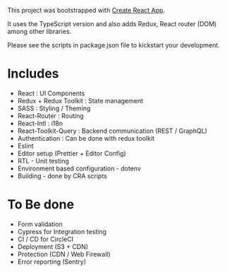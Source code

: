 This project was bootstrapped with [Create React App](https://github.com/facebookincubator/create-react-app).

It uses the TypeScript version and also adds Redux, React router (DOM) among other libraries.

Please see the scripts in package.json file to kickstart your development.

# Includes

- React : UI Components
- Redux + Redux Toolkit : State management
- SASS : Styling / Theming
- React-Router : Routing
- React-Intl : i18n
- React-Toolkit-Query : Backend communication (REST / GraphQL)
- Authentication : Can be done with redux toolkit
- Eslint
- Editor setup (Prettier + Editor Config)
- RTL - Unit testing
- Environment based configuration - dotenv
- Building - done by CRA scripts

# To Be done

- Form validation
- Cypress for Integration testing
- CI / CD for CircleCI
- Deployment (S3 + CDN)
- Protection (CDN / Web Firewall)
- Error reporting (Sentry)
